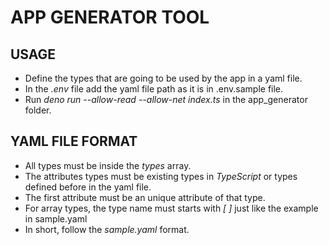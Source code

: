 # APP GENERATOR TOOL

## USAGE
* Define the types that are going to be used by the app in a yaml file.
* In the *.env* file add the yaml file path as it is in .env.sample file.
* Run *deno run --allow-read --allow-net index.ts* in the app_generator folder.

## YAML FILE FORMAT
* All types must be inside the *types* array.
* The attributes types must be existing types in *TypeScript* or types defined before in the yaml file.
* The first attribute must be an unique attribute of that type.
* For array types, the type name must starts with *[ ]* just like the example in sample.yaml
* In short, follow the *sample.yaml* format.
